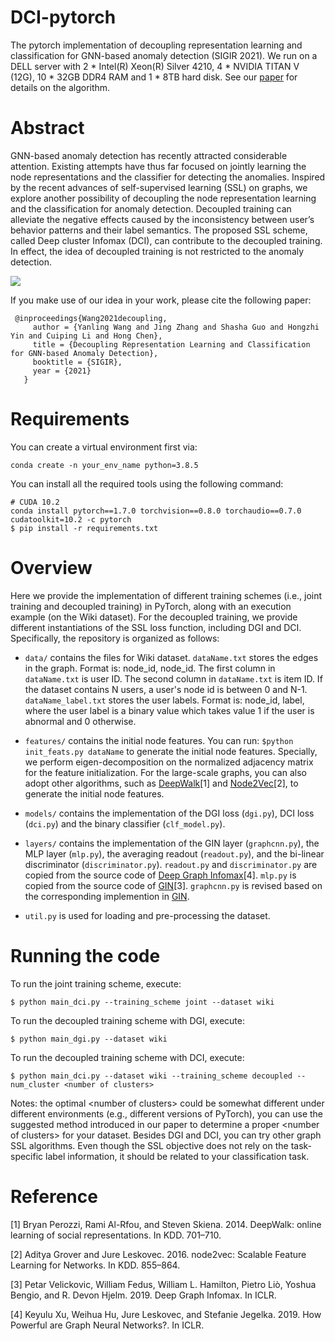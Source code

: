 # DCI-pytorch
The pytorch implementation of decoupling representation learning and classification for GNN-based anomaly detection (SIGIR 2021). We run on a DELL server with 2 * Intel(R) Xeon(R) Silver 4210, 4 * NVIDIA TITAN V (12G), 10 * 32GB DDR4 RAM and 1 * 8TB hard disk.
See our [paper](https://xiaojingzi.github.io/publications/SIGIR21-Wang-et-al-decoupled-GNN.pdf) for details on the algorithm.

Abstract
====
GNN-based anomaly detection has recently attracted considerable attention. 
Existing attempts have thus far focused on jointly learning the node representations and the classifier for detecting the anomalies.
Inspired by the recent advances of self-supervised learning (SSL) on graphs, we explore another possibility of decoupling the node representation learning and the classification for anomaly detection. 
Decoupled training can alleviate the negative effects caused by the inconsistency between user’s behavior patterns and their label semantics. 
The proposed SSL scheme, called Deep cluster Infomax (DCI), can contribute to the decoupled training. 
In effect, the idea of decoupled training is not restricted to the anomaly detection.

<img src="https://github.com/wyl7/DCI-pytorch/blob/main/jointVsDecoupled.PNG" with="10">

If you make use of our idea in your work, please cite the following paper:
```
 @inproceedings{Wang2021decoupling,
     author = {Yanling Wang and Jing Zhang and Shasha Guo and Hongzhi Yin and Cuiping Li and Hong Chen},
     title = {Decoupling Representation Learning and Classification for GNN-based Anomaly Detection},
     booktitle = {SIGIR},
     year = {2021}
   }
```

Requirements
====
You can create a virtual environment first via:
```
conda create -n your_env_name python=3.8.5
```

You can install all the required tools using the following command:
```
# CUDA 10.2
conda install pytorch==1.7.0 torchvision==0.8.0 torchaudio==0.7.0 cudatoolkit=10.2 -c pytorch
$ pip install -r requirements.txt
```

Overview
====
Here we provide the implementation of different training schemes (i.e., joint training and decoupled training) in PyTorch, 
along with an execution example (on the Wiki dataset). For the decoupled training, we provide different instantiations of the SSL loss function, 
including DGI and DCI. Specifically, the repository is organized as follows:
* `data/` contains the files for Wiki dataset. `dataName.txt` stores the edges in the graph. Format is: node_id, node_id. The first column in `dataName.txt` is user ID. The second column in `dataName.txt` is item ID. If the dataset contains N users, a user's node id is between 0 and N-1. `dataName_label.txt` stores the user labels. Format is: node_id, label, where the user label is a binary value which takes value 1 if the user is abnormal and 0 otherwise.

* `features/` contains the initial node features. You can run:
```$python init_feats.py dataName```
to generate the initial node features. 
Specially, we perform eigen-decomposition on the normalized adjacency matrix for the feature initialization.
For the large-scale graphs, you can also adopt other algorithms, such as [DeepWalk](https://github.com/phanein/deepwalk)[1] and [Node2Vec](https://github.com/aditya-grover/node2vec)[2], to generate the initial node features.

* `models/` contains the implementation of the DGI loss (`dgi.py`), DCI loss (`dci.py`) and the binary classifier (`clf_model.py`).

* `layers/` contains the implementation of the GIN layer (`graphcnn.py`), the MLP layer (`mlp.py`), the averaging readout (`readout.py`), and the bi-linear discriminator (`discriminator.py`). `readout.py` and `discriminator.py` are copied from the source code of [Deep Graph Infomax](https://github.com/PetarV-/DGI)[4]. `mlp.py` is copied from the source code of [GIN](https://github.com/weihua916/powerful-gnns)[3]. `graphcnn.py` is revised based on the corresponding implemention in [GIN](https://github.com/weihua916/powerful-gnns).

* `util.py` is used for loading and pre-processing the dataset.

Running the code
====
To run the joint training scheme, execute:
```
$ python main_dci.py --training_scheme joint --dataset wiki
```

To run the decoupled training scheme with DGI, execute:
```
$ python main_dgi.py --dataset wiki
```

To run the decoupled training scheme with DCI, execute:
```
$ python main_dci.py --dataset wiki --training_scheme decoupled --num_cluster <number of clusters>
```

Notes: the optimal \<number of clusters\> could be somewhat different under different environments (e.g., different versions of PyTorch), you can use the suggested method introduced in our paper to determine a proper \<number of clusters\> for your dataset. Besides DGI and DCI, you can try other graph SSL algorithms. Even though the SSL objective does not rely on the task-specific label information, it should be related to your classification task.

Reference
====
[1] Bryan Perozzi, Rami Al-Rfou, and Steven Skiena. 2014. DeepWalk: online learning of social representations. In KDD. 701–710.

[2] Aditya Grover and Jure Leskovec. 2016. node2vec: Scalable Feature Learning for Networks. In KDD. 855–864.

[3] Petar Velickovic, William Fedus, William L. Hamilton, Pietro Liò, Yoshua Bengio, and R. Devon Hjelm. 2019. Deep Graph Infomax. In ICLR.

[4] Keyulu Xu, Weihua Hu, Jure Leskovec, and Stefanie Jegelka. 2019. How Powerful are Graph Neural Networks?. In ICLR.
